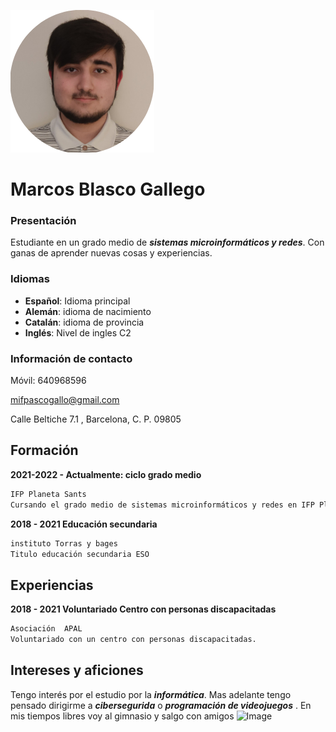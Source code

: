 ![Image](Imagen1.png)

# Marcos Blasco Gallego

### Presentación
Estudiante en un grado medio de **_sistemas microinformáticos y redes_**. 
Con ganas de aprender nuevas cosas y experiencias.

### Idiomas
- **Español**: Idioma principal
- **Alemán**: idioma de nacimiento
- **Catalán**: idioma de provincia
- **Inglés**: Nivel de ingles C2

### Información de contacto
Móvil: 640968596

mifpascogallo@gmail.com

Calle Beltiche 7.1 , Barcelona, C. P. 09805

## Formación
**2021-2022 - Actualmente: ciclo grado medio**
```markdown
IFP Planeta Sants
Cursando el grado medio de sistemas microinformáticos y redes en IFP Planeta Sants
```
**2018 - 2021    Educación secundaria**
```markdown
instituto Torras y bages
Titulo educación secundaria ESO 
```
## Experiencias
**2018 - 2021 Voluntariado Centro con personas discapacitadas**
```markdown
Asociación  APAL
Voluntariado con un centro con personas discapacitadas.
```
## Intereses y aficiones
Tengo interés por el estudio por la **_informática_**. Mas adelante tengo pensado dirigirme a **_cibersegurida_** o **_programación de videojuegos_** . En mis tiempos libres voy al gimnasio y salgo con amigos 
![Image](banner_8.gif) 
